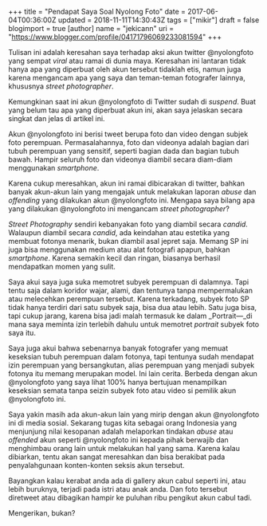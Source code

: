 +++
title = "Pendapat Saya Soal Nyolong Foto"
date = 2017-06-04T00:36:00Z
updated = 2018-11-11T14:30:43Z
tags = ["mikir"]
draft = false
blogimport = true 
[author]
	name = "jekicann"
	uri = "https://www.blogger.com/profile/04171796069233081594"
+++

Tulisan ini adalah keresahan saya terhadap aksi akun twitter @nyolongfoto yang sempat _viral_ atau ramai di dunia maya. Keresahan ini lantaran tidak hanya apa yang diperbuat oleh akun tersebut tidaklah etis, namun juga karena mengancam apa yang saya dan teman-teman fotografer lainnya, khususnya _street photographer_.  
  

Kemungkinan saat ini akun @nyolongfoto di Twitter sudah di _suspend_. Buat yang belum tau apa yang diperbuat akun ini, akan saya jelaskan secara singkat dan jelas di artikel ini.  
  
Akun @nyolongfoto ini berisi tweet berupa foto dan video dengan subjek foto perempuan. Permasalahannya, foto dan videonya adalah bagian dari tubuh perempuan yang sensitif, seperti bagian dada dan bagian tubuh bawah. Hampir seluruh foto dan videonya diambil secara diam-diam menggunakan _smartphone_.  
  
Karena cukup meresahkan, akun ini ramai dibicarakan di twitter, bahkan banyak akun-akun lain yang mengajak untuk melakukan laporan _abuse_ dan _offending_ yang dilakukan akun @nyolongfoto ini. Mengapa saya bilang apa yang dilakukan @nyolongfoto ini mengancam _street photographer_?  
  
_Street Photography_ sendiri kebanyakan foto yang diambil secara _candid_. Walaupun diambil secara _candid_, ada keindahan atau estetika yang membuat fotonya menarik, bukan diambil asal jepret saja. Memang SP ini juga bisa menggunakan medium atau alat fotografi apapun, bahkan _smartphone_. Karena semakin kecil dan ringan, biasanya berhasil mendapatkan momen yang sulit.  
  
Saya akui saya juga suka memotret subyek perempuan di dalamnya. Tapi tentu saja dalam koridor wajar, alami, dan tentunya tanpa mempermalukan atau melecehkan perempuan tersebut. Karena terkadang, subyek foto SP tidak hanya terdiri dari satu subyek saja, bisa dua atau lebih. Satu juga bisa, tapi cukup jarang, karena bisa jadi malah termasuk ke dalam _Portrait—_di mana saya meminta izin terlebih dahulu untuk memotret _portrait_ subyek foto saya itu.  
  
Saya juga akui bahwa sebenarnya banyak fotografer yang memuat keseksian tubuh perempuan dalam fotonya, tapi tentunya sudah mendapat izin perempuan yang bersangkutan, alias perempuan yang menjadi subyek fotonya itu memang merupakan model. Ini lain cerita. Berbeda dengan akun @nyolongfoto yang saya lihat 100% hanya bertujuan menampilkan keseksian semata tanpa seizin subyek foto atau video si pemilik akun @nyolongfoto ini.  
  
Saya yakin masih ada akun-akun lain yang mirip dengan akun @nyolongfoto ini di media sosial. Sekarang tugas kita sebagai orang Indonesia yang menjunjung nilai kesopanan adalah melaporkan tindakan _abuse_ atau _offended_ akun seperti @nyolongfoto ini kepada pihak berwajib dan menghimbau orang lain untuk melakukan hal yang sama. Karena kalau dibiarkan, tentu akan sangat meresahkan dan bisa berakibat pada penyalahgunaan konten-konten seksis akun tersebut.  
  
Bayangkan kalau kerabat anda ada di gallery akun cabul seperti ini, atau lebih buruknya, terjadi pada istri atau anak anda. Dan foto tersebut diretweet atau dibagikan hampir ke puluhan ribu pengikut akun cabul tadi.  
  
Mengerikan, bukan?
